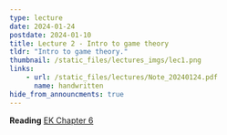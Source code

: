 ```yaml
---
type: lecture
date: 2024-01-24
postdate: 2024-01-10
title: Lecture 2 - Intro to game theory
tldr: "Intro to game theory."
thumbnail: /static_files/lectures_imgs/lec1.png
links:
    - url: /static_files/lectures/Note_20240124.pdf
      name: handwritten
hide_from_announcments: true
---
```


**Reading**
[EK Chapter 6](https://www.cs.cornell.edu/home/kleinber/networks-book/networks-book-ch06.pdf)


